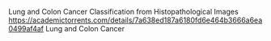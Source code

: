 Lung and Colon Cancer Classification from Histopathological Images
https://academictorrents.com/details/7a638ed187a6180fd6e464b3666a6ea0499af4af
Lung and Colon Cancer

